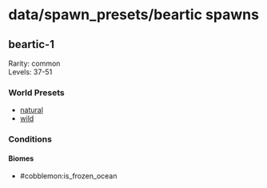 # data/spawn_presets/beartic spawns  
  
## beartic-1  
Rarity: common  
Levels: 37-51  
  
### World Presets  
* [natural](/data/world_presets/natural.md)  
* [wild](/data/world_presets/wild.md)  
  
### Conditions  
  
#### Biomes  
  * #cobblemon:is_frozen_ocean
  
